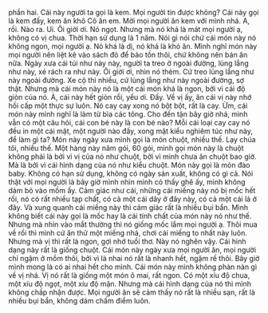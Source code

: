 phần hai. Cái này người ta gọi là kem. Mọi người tin được không? Cái này gọi là kem đấy, kem ăn khô Cô ăn em. Mời mọi người ăn kem với mình nhá. A, rồi. Nào ra. Ui. Ôi giời ơi. Nó ngọt. Nhưng mà nó khá là mát mọi người ạ, không có vị chua. Thời hạn sử dụng là 1 năm. Nói gì nói chứ cái món này nó không ngon, mọi người ạ. Nó khá là dị, nó khá là khó ăn. Mình nghĩ món này mọi người nên liệt kê vào sách đỏ để bảo tồn thôi, chứ không nên bán ăn nữa. Ngày xưa cái túi như này này, người ta treo ở ngoài đường, lủng lẳng như này, xé rách ra như này. Ôi giời ơi, nhìn nó thèm. Cứ treo lủng lẳng như này ngoài đường. Xe cộ thì nhiều, cứ lủng lẳng như này ngoài đường, sợ thật. Nhưng mà cái món này nó là một cái món khá là ngon, bởi vì cái độ giòn của nó. À, cái này hết giòn rồi, yểu ơi. Đấy. Về vị ấy, ăn cái vị này nhớ hồi cấp một thực sự luôn. Nó cay cay xong nó bột bột, rất là cay. Ừm, cái món này mình nghĩ là làm từ bìa các tông. Cho đến tận bây giờ nhá, mình vẫn có một câu hỏi, cái con bé này là con bé nào? Mỗi cái loại cay cay nó đều in một cái mặt, một người nào đấy, xong mặt kiểu nghiêm túc như này, để làm gì ta? Món này ngày xưa mình gọi là món chuột, nhiều thế. Lạy chúa tôi, nhiều thế. Một hàng này năm gói, 60 gói, mình gọi món này là chuột không phải là bởi vì vị của nó như chuột, bởi vì mình chưa ăn chuột bao giờ. Mà là bởi vì cái hình dạng của nó như kiểu chuột. Món này gọi là món đào baby. Không có hạn sử dụng, không có ngày sản xuất, không có gì cả. Nói thật với mọi người là bây giờ mình nhìn mình có thấy ghê ấy, mình không dám bỏ vào mồm ấy. Cảm giác như cái, những cái miếng này nó bị mốc hết rồi, nó có rất nhiều tạp chất, có cả một cái dây ở đây này, có cả một cái lá ở đây. Và xung quanh cái miếng này thì cảm giác rất là nhiều bụi bẩn. Mình không biết cái này gọi là mốc hay là cái tính chất của món này nó như thế. Nhưng mà nhìn vào mắt thường thì nó giống mốc lắm mọi người ạ. Thôi mua về rồi thì mình cứ ăn thử một miếng nhá, chơi cái miếng to nhất này luôn. Nhưng mà vị thì rất là ngon, gợi nhớ tuổi thơ. Này nó nghẽn vậy. Cái hình dạng này rất là giống chuột. Cái món này ngày xưa mọi người ăn, mọi người chỉ ngậm ở mồm thôi, bởi vì là nhai nó rất là nhanh hết, ngậm rề thôi. Bây giờ mình mong là có ai nhai hết cho mình. Cái món này mình không phàn nàn gì về vị nhá. Vị nó rất là giống một món ô mai, rất ngon. Có một xíu độ chua, một xíu độ ngọt, một xíu độ mặn. Nhưng mà cái hình dạng của nó thì mình không chấp nhận được. Mọi người ăn sẽ cảm thấy nó rất là nhiều sạn, rất là nhiều bụi bẩn, không dám chấm điểm luôn.